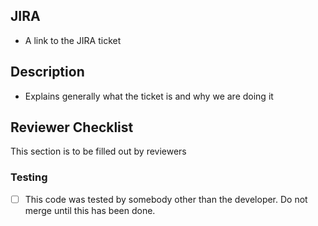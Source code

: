 ## JIRA

- A link to the JIRA ticket

<!--
## Technical Design Doc
- link to TDD if the feature had one (optional)
-->

## Description

- Explains generally what the ticket is and why we are doing it

<!--
## Screenshots
- before and after screenshots for features with visual changes
-->

<!--
## Tests
- info about what was used to validate the feature (more for larger, more complicated features)
-->

<!--
## Areas of Concern
- to call out what could be a problem (optional)
-->

<!--
## Questions
- to ask any questions for the reviewers (optional)
-->

<!--
## GIFs/Memes
- (optional)
-->

## Reviewer Checklist

This section is to be filled out by reviewers

### Testing

- [ ] This code was tested by somebody other than the developer. Do not merge until this has been done.
